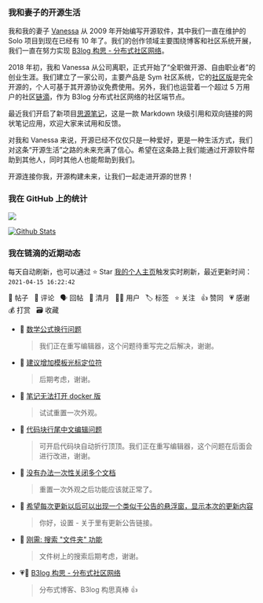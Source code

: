 ### 我和妻子的开源生活

我和我的妻子 [Vanessa](https://github.com/Vanessa219) 从 2009 年开始编写开源软件，其中我们一直在维护的 Solo 项目到现在已经有 10 年了。我们的创作领域主要围绕博客和社区系统开展，我们一直在努力实现 [B3log 构思 - 分布式社区网络](https://ld246.com/article/1546941897596)。

2018 年初，我和 Vanessa 从公司离职，正式开始了“全职做开源、自由职业者”的创业生涯。我们建立了一家公司，主要产品是 Sym 社区系统，它的[社区版](https://github.com/88250/symphony)是完全开源的，个人可基于其开源协议免费使用。另外，我们也运营着一个超过 5 万用户的社区[链滴](https://ld246.com)，作为 B3log 分布式社区网络的社区端节点。

最近我们开启了新项目[思源笔记](https://github.com/siyuan-note/siyuan)，这是一款 Markdown 块级引用和双向链接的网状笔记应用，欢迎大家来试用和反馈。

对我和 Vanessa 来说，开源已经不仅仅只是一种爱好，更是一种生活方式，我们对这条“开源生活”之路的未来充满了信心。希望在这条路上我们能通过开源软件帮助到其他人，同时其他人也能帮助到我们。

开源连接你我，开源构建未来，让我们一起走进开源的世界！

### 我在 GitHub 上的统计

<a title="Hits" target="_blank" href="https://github.com/88250/88250"><img src="https://hits.b3log.org/88250/88250.svg"></a>

[![Github Stats](https://github-readme-stats.vercel.app/api?username=88250&theme=tokyonight&show_icons=true)](https://github.com/88250)

<!--events start -->

### 我在链滴的近期动态

每天自动刷新，也可以通过 ⭐️ Star [我的个人主页](https://github.com/88250/88250)触发实时刷新，最近更新时间：`2021-04-15 16:22:42`

📝 帖子 &nbsp; 💬 评论 &nbsp; 🗣 回帖 &nbsp; 🌙 清月 &nbsp; 👨‍💻 用户 &nbsp; 🏷️ 标签 &nbsp; ⭐️ 关注 &nbsp; 👍 赞同 &nbsp; 💗 感谢 &nbsp; 💰 打赏 &nbsp; 🗃 收藏

* 💬 [数学公式换行问题](https://ld246.com/article/1618460059340/comment/1618471007891#comments)

  > 我们正在重写编辑器，这个问题待重写完之后解决，谢谢。
* 💬 [建议增加模板光标定位符](https://ld246.com/article/1618447796876/comment/1618455794415#comments)

  > 后期考虑，谢谢。
* 💬 [笔记无法打开 docker 版](https://ld246.com/article/1618452786603/comment/1618455744846#comments)

  > 试试重置一次外观。
* 💬 [代码块行尾中文编辑问题](https://ld246.com/article/1618406094082/comment/1618406491058#comments)

  > 可开启代码块自动折行顶顶。我们正在重写编辑器，这个问题在后面会进行改进，谢谢。
* 💬 [没有办法一次性关闭多个文档](https://ld246.com/article/1618396998882/comment/1618400544933#comments)

  > 重置一次外观之后功能应该就正常了。
* 💬 [希望每次更新以后可以出现一个类似于公告的悬浮窗，显示本次的更新内容](https://ld246.com/article/1618383964409/comment/1618384441715#comments)

  > 你好，设置 - 关于里有更新公告链接。
* 💬 [刚需: 搜索 "文件夹" 功能](https://ld246.com/article/1618369332730/comment/1618376066057#comments)

  > 文件树上的搜索后期考虑，谢谢。
* 💗💬 [B3log 构思 - 分布式社区网络](https://ld246.com/article/1546941897596/comment/1608046140759#comments)

  > 分布式博客、B3log 构思真棒 👍


<!--events end -->
